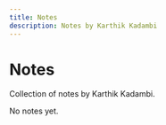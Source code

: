 ```yaml
---
title: Notes
description: Notes by Karthik Kadambi
---
```

<div class="section-inset">
    <h1 class="header-branding">Notes</h1>
    <p>Collection of notes by Karthik Kadambi.</p>
</div>
<p>No notes yet.</p>